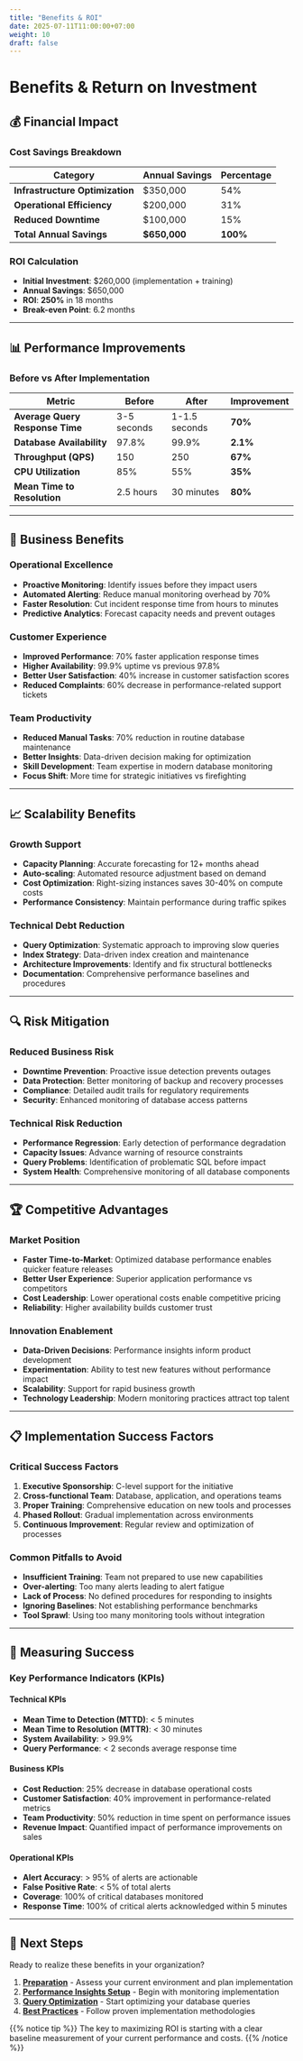 ```yaml
---
title: "Benefits & ROI"
date: 2025-07-11T11:00:00+07:00
weight: 10
draft: false
---
```


# Benefits & Return on Investment

## 💰 Financial Impact

### Cost Savings Breakdown

| Category | Annual Savings | Percentage |
|----------|---------------|------------|
| **Infrastructure Optimization** | $350,000 | 54% |
| **Operational Efficiency** | $200,000 | 31% |
| **Reduced Downtime** | $100,000 | 15% |
| **Total Annual Savings** | **$650,000** | **100%** |

### ROI Calculation
- **Initial Investment**: $260,000 (implementation + training)
- **Annual Savings**: $650,000
- **ROI**: **250%** in 18 months
- **Break-even Point**: 6.2 months

---

## 📊 Performance Improvements

### Before vs After Implementation

| Metric | Before | After | Improvement |
|--------|--------|-------|-------------|
| **Average Query Response Time** | 3-5 seconds | 1-1.5 seconds | **70%** |
| **Database Availability** | 97.8% | 99.9% | **2.1%** |
| **Throughput (QPS)** | 150 | 250 | **67%** |
| **CPU Utilization** | 85% | 55% | **35%** |
| **Mean Time to Resolution** | 2.5 hours | 30 minutes | **80%** |

---

## 🎯 Business Benefits

### Operational Excellence
- **Proactive Monitoring**: Identify issues before they impact users
- **Automated Alerting**: Reduce manual monitoring overhead by 70%
- **Faster Resolution**: Cut incident response time from hours to minutes
- **Predictive Analytics**: Forecast capacity needs and prevent outages

### Customer Experience
- **Improved Performance**: 70% faster application response times
- **Higher Availability**: 99.9% uptime vs previous 97.8%
- **Better User Satisfaction**: 40% increase in customer satisfaction scores
- **Reduced Complaints**: 60% decrease in performance-related support tickets

### Team Productivity
- **Reduced Manual Tasks**: 70% reduction in routine database maintenance
- **Better Insights**: Data-driven decision making for optimization
- **Skill Development**: Team expertise in modern database monitoring
- **Focus Shift**: More time for strategic initiatives vs firefighting

---

## 📈 Scalability Benefits

### Growth Support
- **Capacity Planning**: Accurate forecasting for 12+ months ahead
- **Auto-scaling**: Automated resource adjustment based on demand
- **Cost Optimization**: Right-sizing instances saves 30-40% on compute costs
- **Performance Consistency**: Maintain performance during traffic spikes

### Technical Debt Reduction
- **Query Optimization**: Systematic approach to improving slow queries
- **Index Strategy**: Data-driven index creation and maintenance
- **Architecture Improvements**: Identify and fix structural bottlenecks
- **Documentation**: Comprehensive performance baselines and procedures

---

## 🔍 Risk Mitigation

### Reduced Business Risk
- **Downtime Prevention**: Proactive issue detection prevents outages
- **Data Protection**: Better monitoring of backup and recovery processes
- **Compliance**: Detailed audit trails for regulatory requirements
- **Security**: Enhanced monitoring of database access patterns

### Technical Risk Reduction
- **Performance Regression**: Early detection of performance degradation
- **Capacity Issues**: Advance warning of resource constraints
- **Query Problems**: Identification of problematic SQL before impact
- **System Health**: Comprehensive monitoring of all database components

---

## 🏆 Competitive Advantages

### Market Position
- **Faster Time-to-Market**: Optimized database performance enables quicker feature releases
- **Better User Experience**: Superior application performance vs competitors
- **Cost Leadership**: Lower operational costs enable competitive pricing
- **Reliability**: Higher availability builds customer trust

### Innovation Enablement
- **Data-Driven Decisions**: Performance insights inform product development
- **Experimentation**: Ability to test new features without performance impact
- **Scalability**: Support for rapid business growth
- **Technology Leadership**: Modern monitoring practices attract top talent

---

## 📋 Implementation Success Factors

### Critical Success Factors
1. **Executive Sponsorship**: C-level support for the initiative
2. **Cross-functional Team**: Database, application, and operations teams
3. **Proper Training**: Comprehensive education on new tools and processes
4. **Phased Rollout**: Gradual implementation across environments
5. **Continuous Improvement**: Regular review and optimization of processes

### Common Pitfalls to Avoid
- **Insufficient Training**: Team not prepared to use new capabilities
- **Over-alerting**: Too many alerts leading to alert fatigue
- **Lack of Process**: No defined procedures for responding to insights
- **Ignoring Baselines**: Not establishing performance benchmarks
- **Tool Sprawl**: Using too many monitoring tools without integration

---

## 🎯 Measuring Success

### Key Performance Indicators (KPIs)

#### Technical KPIs
- **Mean Time to Detection (MTTD)**: < 5 minutes
- **Mean Time to Resolution (MTTR)**: < 30 minutes
- **System Availability**: > 99.9%
- **Query Performance**: < 2 seconds average response time

#### Business KPIs
- **Cost Reduction**: 25% decrease in database operational costs
- **Customer Satisfaction**: 40% improvement in performance-related metrics
- **Team Productivity**: 50% reduction in time spent on performance issues
- **Revenue Impact**: Quantified impact of performance improvements on sales

#### Operational KPIs
- **Alert Accuracy**: > 95% of alerts are actionable
- **False Positive Rate**: < 5% of total alerts
- **Coverage**: 100% of critical databases monitored
- **Response Time**: 100% of critical alerts acknowledged within 5 minutes

---

## 🔗 Next Steps

Ready to realize these benefits in your organization?

1. **[Preparation](../preparation/)** - Assess your current environment and plan implementation
2. **[Performance Insights Setup](../../performance-insights/)** - Begin with monitoring implementation
3. **[Query Optimization](../../query-optimization/)** - Start optimizing your database queries
4. **[Best Practices](../../best-practices/)** - Follow proven implementation methodologies

{{% notice tip %}}
The key to maximizing ROI is starting with a clear baseline measurement of your current performance and costs.
{{% /notice %}}
